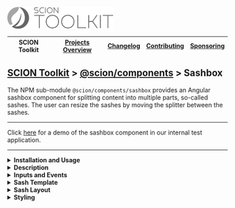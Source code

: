 <a href="/README.md"><img src="/resources/branding/scion-toolkit-banner.svg" height="50" alt="SCION Toolkit"></a>

| SCION Toolkit | [Projects Overview][menu-projects-overview] | [Changelog][menu-changelog] | [Contributing][menu-contributing] | [Sponsoring][menu-sponsoring] |  
| --- | --- | --- | --- | --- |

## [SCION Toolkit][menu-home] > [@scion/components][link-scion-components] > Sashbox

The NPM sub-module `@scion/components/sashbox` provides an Angular sashbox component for splitting content into multiple parts, so-called sashes. The user can resize the sashes by moving the splitter between the sashes. 

***
Click [here](https://components.scion.vercel.app/#/sci-sashbox) for a demo of the sashbox component in our internal test application.
***

<!--- INSTALLATION AND USAGE --->
<details>
  <summary><strong>Installation and Usage</strong></summary>

1. Install `@scion/components` using the NPM command-line tool: 
   ```
   npm install @scion/components @scion/toolkit @angular/cdk

1. Import SCION Design Tokens in `styles.scss` to style the sashbox:
   ```scss
   @use '@scion/components';
   ```
   See [SCION Design Tokens][link-scion-design-tokens] for more information.

1. Import `SciSashboxComponent` and `SciSashDirective` in your component.

   ```ts
   import {SciSashboxComponent, SciSashDirective} from '@scion/components/sashbox';

   @Component({
     // other metadata skipped
     imports: [
       SciSashboxComponent,
       SciSashDirective,
     ],
   })
   export class YourComponent {
   }
   ```

1. Add `sci-sashbox` component as following:

   ```html
   <sci-sashbox direction="row">
     <ng-template sciSash size="1">
       Content of sash 1
     </ng-template>

     <ng-template sciSash size="2">
       Content of sash 2
     </ng-template>

     <ng-template sciSash size="300px">
       Content of sash 3
     </ng-template>
   </sci-sashbox>
   ```
   
   The above code snippet creates three horizontally arranged sashes, with the left sash being half as wide as the middle sash and the right sash being 300px wide.  

</details>

<details>
  <summary><strong>Description</strong></summary>
  
The `<sci-sashbox>` is like a CSS flexbox container that lays out its content children (sashes) in a row (which is by default)
or column arrangement (as specified by the direction property). A splitter is added between each child to allow the user to
shrink or stretch the individual sashes.

Sashes are modelled as `<ng-template>` decorated with the `sciSash` directive. A sash can have a fixed size with an explicit unit, or a unitless proportion to distribute remaining space. A proportional sash has the ability to grow or shrink if necessary.

Sash content is added to a CSS grid container with a single column, stretching the content vertically and horizontally.

</details>

<!--- INPUT AND EVENTS --->
<details>
  <summary><strong>Inputs and Events</strong></summary>
  
#### Inputs:
- **direction**\
  Specifies if to lay out sashes in a row (which is by default) or column arrangement.\
  Supported values are `row` or `column`.

#### Events:
- **sashStart**\
  Emits when start sashing.

- **sashEnd**\
  Emits when end sashing.

</details>

<!--- SASH TEMPLATE --->
<details>
  <summary><strong>Sash Template</strong></summary>
  
  A sash is added to the sashbox in the form of a `<ng-template>` decorated with the `sciSash` directive. You can control its size by setting a `size` and/or `minSize`. To hide a sash, for example if using the sash as side panel, place the sash in an `@if` block.
  
#### Configuration:
  
  - **size**\
    Specifies the sash size, either as fixed size with an explicit unit, or as a unitless proportion to distribute remaining space. A proportional sash has the ability to grow or shrink if necessary, and must be `>= 1`. If not set, remaining space is distributed equally.
    
  - **minSize**\
    Specifies the minimal sash size in pixel or percent. The min-size prevents the user from shrinking the sash below this minimal size. If the unit is omitted, the value is interpreted as a pixel value.
    
  - **key**\
    Specifies an optional key to identify this sash.\
    The key is used as the property key in the object emitted by `SciSashboxComponent.sashEnd` to associate the size of this sash.
 
  - **animate**\
    Controls whether to animate the entering and leaving of this sash, only if fixed-sized. Defaults to `false`.\
    Enabling animation will mimic the behavior of a side panel that slides in or out.\
    Note: Animates only sashes added or removed after the initial rendering.

</details>

<!--- SASH LAYOUT --->
<details>
  <summary><strong>Sash Layout</strong></summary>

Sash content modeled in the `<ng-template>` is added to a CSS grid container with a single column, stretching the content vertically and horizontally.

</details>

<!--- STYLING --->
<details>
  <summary><strong>Styling</strong></summary>

To customize the default look of SCION components or support different themes, configure the `@scion/components` SCSS module in `styles.scss`. See [SCION Design Tokens][link-scion-design-tokens] for more information. To style a specific `sci-sashbox` component, the following CSS variables can be set directly on the component.

- `--sci-sashbox-gap`\
 Sets the gaps (gutters) between sashes.

- `--sci-sashbox-splitter-background-color`\
  Sets the background color of the splitter.

- `--sci-sashbox-splitter-background-color-hover`\
  Sets the background color of the splitter when hovering it.

- `--sci-sashbox-splitter-size`\
 Sets the size of the splitter along the main axis.

- `--sci-sashbox-splitter-size-hover:`\
  Sets the size of the splitter along the main axis when hovering it.

- `--sci-sashbox-splitter-touch-target-size:`\
 Sets the touch target size to move the splitter (accessibility).

- `--sci-sashbox-splitter-cross-axis-size:`\
 Sets the splitter size along the cross axis.

- `--sci-sashbox-splitter-border-radius:`\
 Sets the border radius of the splitter.

- `--sci-sashbox-splitter-opacity-hover:`\
 Sets the opacity of the splitter when hovering it.

- `--sci-sashbox-splitter-opacity-active:`\
 Sets the opacity of the splitter while the user moves the splitter.

**Example:**

```css 
sci-sashbox {
  --sci-sashbox-splitter-background-color: black;
  --sci-sashbox-splitter-background-color-hover: black;
}
```

</details>


[menu-home]: /README.md
[menu-projects-overview]: /docs/site/projects-overview.md
[menu-changelog]: /docs/site/changelog.md
[menu-contributing]: /CONTRIBUTING.md
[menu-sponsoring]: /docs/site/sponsoring.md

[link-scion-components]: /docs/site/scion-components.md
[link-scion-design-tokens]: /docs/site/scion-design-tokens.md
